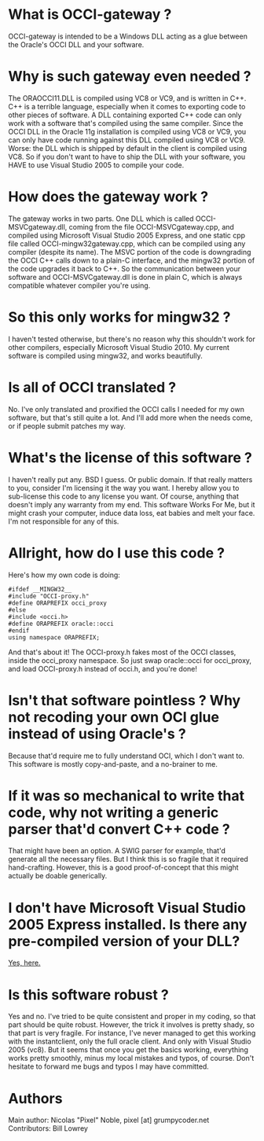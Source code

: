 # What is OCCI-gateway ?
OCCI-gateway is intended to be a Windows DLL acting as a glue between the Oracle's OCCI DLL and your software.
# Why is such gateway even needed ?
The ORAOCCI11.DLL is compiled using VC8 or VC9, and is written in C++. C++ is a terrible language, especially when it comes to exporting code to other pieces of software. A DLL containing exported C++ code can only work with a software that's compiled using the same compiler. Since the OCCI DLL in the Oracle 11g installation is compiled using VC8 or VC9, you can only have code running against this DLL compiled using VC8 or VC9. Worse: the DLL which is shipped by default in the client is compiled using VC8. So if you don't want to have to ship the DLL with your software, you HAVE to use Visual Studio 2005 to compile your code.
# How does the gateway work ?
The gateway works in two parts. One DLL which is called OCCI-MSVCgateway.dll, coming from the file OCCI-MSVCgateway.cpp, and compiled using Microsoft Visual Studio 2005 Express, and one static cpp file called OCCI-mingw32gateway.cpp, which can be compiled using any compiler (despite its name). The MSVC portion of the code is downgrading the OCCI C++ calls down to a plain-C interface, and the mingw32 portion of the code upgrades it back to C++. So the communication between your software and OCCI-MSVCgateway.dll is done in plain C, which is always compatible whatever compiler you're using.
# So this only works for mingw32 ?
I haven't tested otherwise, but there's no reason why this shouldn't work for other compilers, especially Microsoft Visual Studio 2010. My current software is compiled using mingw32, and works beautifully.
# Is all of OCCI translated ?
No. I've only translated and proxified the OCCI calls I needed for my own software, but that's still quite a lot. And I'll add more when the needs come, or if people submit patches my way.
# What's the license of this software ?
I haven't really put any. BSD I guess. Or public domain. If that really matters to you, consider I'm licensing it the way you want. I hereby allow you to sub-license this code to any license you want. Of course, anything that doesn't imply any warranty from my end. This software Works For Me, but it might crash your computer, induce data loss, eat babies and melt your face. I'm not responsible for any of this.
# Allright, how do I use this code ?
Here's how my own code is doing:
```
#ifdef __MINGW32__
#include "OCCI-proxy.h"
#define ORAPREFIX occi_proxy
#else
#include <occi.h>
#define ORAPREFIX oracle::occi
#endif
using namespace ORAPREFIX;
```

And that's about it! The OCCI-proxy.h fakes most of the OCCI classes, inside the occi_proxy namespace. So just swap oracle::occi for occi_proxy, and load OCCI-proxy.h instead of occi.h, and you're done!
# Isn't that software pointless ? Why not recoding your own OCI glue instead of using Oracle's ?
Because that'd require me to fully understand OCI, which I don't want to. This software is mostly copy-and-paste, and a no-brainer to me.
# If it was so mechanical to write that code, why not writing a generic parser that'd convert C++ code ?
That might have been an option. A SWIG parser for example, that'd generate all the necessary files. But I think this is so fragile that it required hand-crafting. However, this is a good proof-of-concept that this might actually be doable generically.
# I don't have Microsoft Visual Studio 2005 Express installed. Is there any pre-compiled version of your DLL?
[Yes, here.](http://static.grumpycoder.net/pixel/OCCI-MSVCgateway.zip)
# Is this software robust ?
Yes and no. I've tried to be quite consistent and proper in my coding, so that part should be quite robust. However, the trick it involves is pretty shady, so that part is very fragile. For instance, I've never managed to get this working with the instantclient, only the full oracle client. And only with Visual Studio 2005 (vc8). But it seems that once you get the basics working, everything works pretty smoothly, minus my local mistakes and typos, of course. Don't hesitate to forward me bugs and typos I may have committed.
# Authors
Main author: Nicolas "Pixel" Noble, pixel [at] grumpycoder.net  
Contributors: Bill Lowrey
